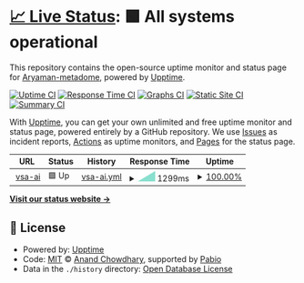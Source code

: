 # [📈 Live Status](https://Aryaman-metadome.github.io/vsa-ai): <!--live status--> **🟩 All systems operational**

This repository contains the open-source uptime monitor and status page for [Aryaman-metadome](https://Aryaman-metadome.github.io/vsa-ai), powered by [Upptime](https://github.com/upptime/upptime).

[![Uptime CI](https://github.com/Aryaman-metadome/vsa-ai/workflows/Uptime%20CI/badge.svg)](https://github.com/Aryaman-metadome/vsa-ai/actions?query=workflow%3A%22Uptime+CI%22)
[![Response Time CI](https://github.com/Aryaman-metadome/vsa-ai/workflows/Response%20Time%20CI/badge.svg)](https://github.com/Aryaman-metadome/vsa-ai/actions?query=workflow%3A%22Response+Time+CI%22)
[![Graphs CI](https://github.com/Aryaman-metadome/vsa-ai/workflows/Graphs%20CI/badge.svg)](https://github.com/Aryaman-metadome/vsa-ai/actions?query=workflow%3A%22Graphs+CI%22)
[![Static Site CI](https://github.com/Aryaman-metadome/vsa-ai/workflows/Static%20Site%20CI/badge.svg)](https://github.com/Aryaman-metadome/vsa-ai/actions?query=workflow%3A%22Static+Site+CI%22)
[![Summary CI](https://github.com/Aryaman-metadome/vsa-ai/workflows/Summary%20CI/badge.svg)](https://github.com/Aryaman-metadome/vsa-ai/actions?query=workflow%3A%22Summary+CI%22)

With [Upptime](https://upptime.js.org), you can get your own unlimited and free uptime monitor and status page, powered entirely by a GitHub repository. We use [Issues](https://github.com/Aryaman-metadome/vsa-ai/issues) as incident reports, [Actions](https://github.com/Aryaman-metadome/vsa-ai/actions) as uptime monitors, and [Pages](https://Aryaman-metadome.github.io/vsa-ai) for the status page.

<!--start: status pages-->
<!-- This summary is generated by Upptime (https://github.com/upptime/upptime) -->
<!-- Do not edit this manually, your changes will be overwritten -->
<!-- prettier-ignore -->
| URL | Status | History | Response Time | Uptime |
| --- | ------ | ------- | ------------- | ------ |
| <img alt="" src="https://icons.duckduckgo.com/ip3/vsa-dashboard-dev.metadome.ai.ico" height="13"> [vsa-ai](https://vsa-dashboard-dev.metadome.ai/index.html) | 🟩 Up | [vsa-ai.yml](https://github.com/Aryaman-metadome/vsa-ai/commits/HEAD/history/vsa-ai.yml) | <details><summary><img alt="Response time graph" src="./graphs/vsa-ai/response-time-week.png" height="20"> 1299ms</summary><br><a href="https://Aryaman-metadome.github.io/vsa-ai/history/vsa-ai"><img alt="Response time 1299" src="https://img.shields.io/endpoint?url=https%3A%2F%2Fraw.githubusercontent.com%2FAryaman-metadome%2Fvsa-ai%2FHEAD%2Fapi%2Fvsa-ai%2Fresponse-time.json"></a><br><a href="https://Aryaman-metadome.github.io/vsa-ai/history/vsa-ai"><img alt="24-hour response time 1299" src="https://img.shields.io/endpoint?url=https%3A%2F%2Fraw.githubusercontent.com%2FAryaman-metadome%2Fvsa-ai%2FHEAD%2Fapi%2Fvsa-ai%2Fresponse-time-day.json"></a><br><a href="https://Aryaman-metadome.github.io/vsa-ai/history/vsa-ai"><img alt="7-day response time 1299" src="https://img.shields.io/endpoint?url=https%3A%2F%2Fraw.githubusercontent.com%2FAryaman-metadome%2Fvsa-ai%2FHEAD%2Fapi%2Fvsa-ai%2Fresponse-time-week.json"></a><br><a href="https://Aryaman-metadome.github.io/vsa-ai/history/vsa-ai"><img alt="30-day response time 1299" src="https://img.shields.io/endpoint?url=https%3A%2F%2Fraw.githubusercontent.com%2FAryaman-metadome%2Fvsa-ai%2FHEAD%2Fapi%2Fvsa-ai%2Fresponse-time-month.json"></a><br><a href="https://Aryaman-metadome.github.io/vsa-ai/history/vsa-ai"><img alt="1-year response time 1299" src="https://img.shields.io/endpoint?url=https%3A%2F%2Fraw.githubusercontent.com%2FAryaman-metadome%2Fvsa-ai%2FHEAD%2Fapi%2Fvsa-ai%2Fresponse-time-year.json"></a></details> | <details><summary><a href="https://Aryaman-metadome.github.io/vsa-ai/history/vsa-ai">100.00%</a></summary><a href="https://Aryaman-metadome.github.io/vsa-ai/history/vsa-ai"><img alt="All-time uptime 100.00%" src="https://img.shields.io/endpoint?url=https%3A%2F%2Fraw.githubusercontent.com%2FAryaman-metadome%2Fvsa-ai%2FHEAD%2Fapi%2Fvsa-ai%2Fuptime.json"></a><br><a href="https://Aryaman-metadome.github.io/vsa-ai/history/vsa-ai"><img alt="24-hour uptime 100.00%" src="https://img.shields.io/endpoint?url=https%3A%2F%2Fraw.githubusercontent.com%2FAryaman-metadome%2Fvsa-ai%2FHEAD%2Fapi%2Fvsa-ai%2Fuptime-day.json"></a><br><a href="https://Aryaman-metadome.github.io/vsa-ai/history/vsa-ai"><img alt="7-day uptime 100.00%" src="https://img.shields.io/endpoint?url=https%3A%2F%2Fraw.githubusercontent.com%2FAryaman-metadome%2Fvsa-ai%2FHEAD%2Fapi%2Fvsa-ai%2Fuptime-week.json"></a><br><a href="https://Aryaman-metadome.github.io/vsa-ai/history/vsa-ai"><img alt="30-day uptime 100.00%" src="https://img.shields.io/endpoint?url=https%3A%2F%2Fraw.githubusercontent.com%2FAryaman-metadome%2Fvsa-ai%2FHEAD%2Fapi%2Fvsa-ai%2Fuptime-month.json"></a><br><a href="https://Aryaman-metadome.github.io/vsa-ai/history/vsa-ai"><img alt="1-year uptime 100.00%" src="https://img.shields.io/endpoint?url=https%3A%2F%2Fraw.githubusercontent.com%2FAryaman-metadome%2Fvsa-ai%2FHEAD%2Fapi%2Fvsa-ai%2Fuptime-year.json"></a></details>

<!--end: status pages-->

[**Visit our status website →**](https://Aryaman-metadome.github.io/vsa-ai)

## 📄 License

- Powered by: [Upptime](https://github.com/upptime/upptime)
- Code: [MIT](./LICENSE) © [Anand Chowdhary](https://anandchowdhary.com), supported by [Pabio](https://pabio.com)
- Data in the `./history` directory: [Open Database License](https://opendatacommons.org/licenses/odbl/1-0/)
